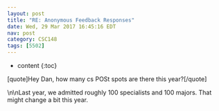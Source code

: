 ```yaml
---
layout: post
title: "RE: Anonymous Feedback Responses"
date: Wed, 29 Mar 2017 16:45:16 EDT
nav: post
category: CSC148
tags: [5502]
---
```


* content
{:toc}

[quote]Hey Dan, how many cs POSt spots are there this year?[/quote]
<!-- more -->
<p>\n\nLast year, we admitted roughly 100 specialists and 100 majors.  That might change a bit this year.</p>
